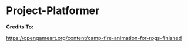 # Project-Platformer

<b> Credits To:</b>

https://opengameart.org/content/camp-fire-animation-for-rpgs-finished
